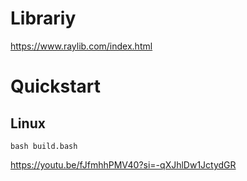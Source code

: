 # Librariy
https://www.raylib.com/index.html

# Quickstart
## Linux
`bash build.bash`

https://youtu.be/fJfmhhPMV40?si=-qXJhlDw1JctydGR







